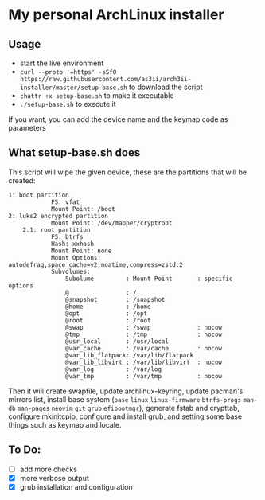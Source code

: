 # My personal ArchLinux installer
## Usage
- start the live environment
- `curl --proto '=https' -sSfO https://raw.githubusercontent.com/as3ii/arch3ii-installer/master/setup-base.sh` to download the script
- `chattr +x setup-base.sh` to make it executable
- `./setup-base.sh` to execute it

If you want, you can add the device name and the keymap code as parameters

## What setup-base.sh does
This script will wipe the given device, these are the partitions that will be created:
```
1: boot partition
            FS: vfat
            Mount Point: /boot
2: luks2 encrypted partition
            Mount Point: /dev/mapper/cryptroot
    2.1: root partition
            FS: btrfs
            Hash: xxhash
            Mount Point: none
            Mount Options: autodefrag,space_cache=v2,noatime,compress=zstd:2
            Subvolumes:
                Subolume         : Mount Point       : specific options
                @                : /
                @snapshot        : /snapshot
                @home            : /home
                @opt             : /opt
                @root            : /root
                @swap            : /swap             : nocow
                @tmp             : /tmp              : nocow
                @usr_local       : /usr/local
                @var_cache       : /var/cache        : nocow
                @var_lib_flatpack: /var/lib/flatpack
                @var_lib_libvirt : /var/lib/libvirt  : nocow
                @var_log         : /var/log
                @var_tmp         : /var/tmp          : nocow
```
Then it will create swapfile, update archlinux-keyring, update pacman's mirrors list,
install base system (`base` `linux` `linux-firmware` `btrfs-progs` `man-db` `man-pages`
`neovim` `git` `grub` `efibootmgr`), generate fstab and crypttab, configure mkinitcpio,
configure and install grub, and setting some base things such as keymap and locale.


## To Do:
- [ ] add more checks
- [x] more verbose output
- [x] grub installation and configuration
